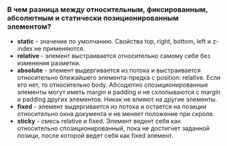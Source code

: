 ### В чем разница между относительным, фиксированным, абсолютным и статически позиционированным элементом?

- **static** - значение по умолчанию. Свойства top, right, bottom, left и z-index не применяются.
- **relative** - элемент выстраивается относительно самому себе без изменения разметки.
- **absolute** - элемент выдергивается из потока и выстраивается относительно ближайшего элемента-предка с position: relative. Если его нет, то относительно body. Абсодютно спозиционированные элементы могут иметь margin и padding и не схлопываются с margin и padding других элементов. Никак не влияют на другие элементы.
- **fixed** - элемент выдергивается из потока и остается на позиции относительно окна документа и не меняет положение при скроле.
- **sticky** - смесь relative и fixed. Элемент ведент себя как относительно спозиционированный, пока не достигнет заданной позици, после которой ведет себя как fixed элемент.